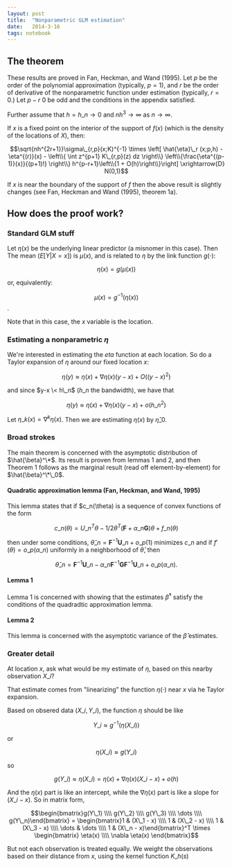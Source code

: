 ```yaml
---
layout: post
title:  "Nonparametric GLM estimation"
date:   2014-3-16
tags: notebook
---
```


## The theorem

These results are proved in Fan, Heckman, and Wand (1995). Let $p$ be the order of the polynomial approximation (typically, $p=1$), and $r$ be the order of derivative of the nonparametric function under estimation (typically, $r=0$.) Let $p - r \> 0$ be odd and the conditions in the appendix satisfied.

Further assume that $h=h\_n \rightarrow 0$ and $nh^3 \rightarrow \infty$ as $n \rightarrow \infty$.

If $x$ is a fixed point on the interior of the support of $f(x)$ (which is the density of the locations of $X$), then:

$$\sqrt{nh^{2r+1}}\sigma\_{r,p}(x;K)^{-1} \times \left[ \hat{\eta}\_r (x;p,h) - \eta^{(r)}(x) - \left\\{ \int z^{p+1} K\_{r,p}(z) dz \right\\} \left\\{\frac{\eta^{(p-1)}(x)}{(p+1)!} \right\\} h^{p-r+1}\left\\{1 + O(h)\right\\}\right] \xrightarrow{D} N(0,1)$$

If $x$ is near the boundary of the support of $f$ then the above result is slightly changes (see Fan, Heckman and Wand (1995), theorem 1a).

## How does the proof work?

### Standard GLM stuff

Let $\eta(x)$ be the underlying linear predictor (a misnomer in this case). Then The mean ($E\left[Y|X=x\right]$) is $\mu(x)$, and is related to $\eta$ by the link function $g(\cdot)$:

$$\eta(x) = g(\mu(x))$$

or, equivalently:

$$\mu(x) = g^{-1}(\eta(x))$$.

Note that in this case, the $x$ variable is the location.

### Estimating a nonparametric $\eta$
We're interested in estimating the $eta$ function at each location. So do a Taylor expansion of $\eta$ around our fixed location $x$:

$$\eta(y) \approx \eta(x) + \nabla \eta(x)(y-x) + O((y-x)^2)$$

and since $y-x \< h\_n$ ($h\_n$ the bandwidth), we have that 

$$\eta(y) \approx \eta(x) + \nabla \eta(x)(y-x) + o(h\_n^2)$$

Let $\eta\_k(x) = \nabla^k \eta(x)$. Then we are estimating $\eta(x)$ by $\hat{\eta}\_0$.

### Broad strokes
The main theorem is concerned with the asymptotic distribution of $\hat{\beta}^\*$. Its result is proven from lemmas 1 and 2, and then Theorem 1 follows as the marginal result (read off element-by-element) for $\hat{\beta}^\*\_0$.


#### Quadratic approximation lemma (Fan, Heckman, and Wand, 1995)
This lemma states that if $c\_n(\theta) is a sequence of convex functions of the form

$$c\_n(\theta) = U\_n^T \theta - 1/2 \theta^T(\boldsymbol{F} + \alpha\_n \boldsymbol{G}) \theta +f\_n(\theta)$$

then under some conditions, $\hat{\theta}\_n = \boldsymbol{F}^{-1}\boldsymbol{U}\_n + o\_p(1)$ minimizes $c\_n$ and if $f'(\theta) = o\_p(\alpha\_n)$ uniformly in a neighborhood of $\hat{\theta}$, then

$$ \hat{\theta}\_n = \boldsymbol{F}^{-1}\boldsymbol{U}\_n - \alpha\_n \boldsymbol{F}^{-1} \boldsymbol{G} \boldsymbol{F}^{-1} \boldsymbol{U}\_n + o\_p(\alpha\_n).$$


#### Lemma 1
Lemma 1 is concerned with showing that the estimates $\hat{\beta}^*$ satisfy the conditions of the quadradtic approximation lemma.

#### Lemma 2
This lemma is concerned with the asymptotic variance of the $\hat{\beta}$ estimates. 

### Greater detail
At location $x$, ask what would be my estimate of $\eta$, based on this nearby observation $X\_i$? 

That estimate comes from "linearizing" the function $\eta(\cdot)$ near $x$ via he Taylor expansion.

Based on obsered data $(X\_i, Y\_i)$, the function $\eta$ should be like

$$Y\_i \approx g^{-1}(\eta(X\_i))$$

or

$$\eta(X\_i) \approx g(Y\_i)$$

so

$$g(Y\_i) \approx \eta(X\_i) = \eta(x) + \nabla \eta(x)(X\_i-x) + o(h)$$

And the $\eta(x)$ part is like an intercept, while the $\nabla \eta(x)$ part is like a slope for $(X\_i - x)$. So in matrix form,

$$\begin{bmatrix}g(Y\_1) \\\\ g(Y\_2) \\\\ g(Y\_3) \\\\ \dots \\\\ g(Y\_n)\end{bmatrix} = \begin{bmatrix}1 & (X\_1 - x) \\\\ 1 & (X\_2 - x) \\\\ 1 & (X\_3 - x) \\\\ \dots & \dots \\\\ 1 & (X\_n - x)\end{bmatrix}^T \times \begin{bmatrix} \eta(x) \\\\ \nabla \eta(x) \end{bmatrix}$$

But not each observation is treated equally. We weight the observations based on their distance from $x$, using the kernel function $K\_h(s)$